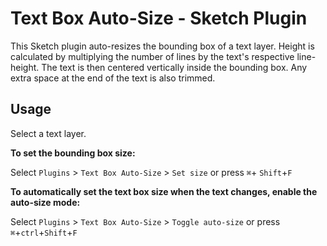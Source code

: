 # Text Box Auto-Size - Sketch Plugin
This Sketch plugin auto-resizes the bounding box of a text layer. Height is calculated by multiplying the number of lines by the text's respective line-height. The text is then centered vertically inside the bounding box. Any extra space at the end of the text is also trimmed.

## Usage
Select a text layer.

**To set the bounding box size:**

Select `Plugins` > `Text Box Auto-Size` > `Set size` or press  `⌘`+ `Shift`+`F`

**To automatically set the text box size when the text changes, enable the auto-size mode:**

Select `Plugins` > `Text Box Auto-Size` > `Toggle auto-size` or press  `⌘`+`ctrl`+`Shift`+`F`